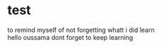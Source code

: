 # test
to remind myself of not forgetting whatt i did learn  
hello oussama 
dont forget to keep learning 
